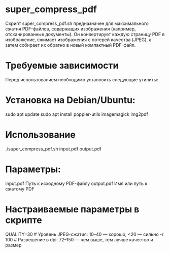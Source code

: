 # super_compress_pdf
Скрипт super_compress_pdf.sh предназначен для максимального сжатия PDF-файлов, содержащих изображения (например, отсканированные документы). Он конвертирует каждую страницу PDF в изображение, сжимает изображения с потерей качества (JPEG), а затем собирает их обратно в новый компактный PDF-файл.
# Требуемые зависимости
Перед использованием необходимо установить следующие утилиты:

# Установка на Debian/Ubuntu:

sudo apt update
sudo apt install poppler-utils imagemagick img2pdf

# Использование
./super_compress_pdf.sh input.pdf output.pdf

# Параметры:

input.pdf	Путь к исходному PDF-файлу
output.pdf	Имя или путь к сжатому PDF

# Настраиваемые параметры в скрипте
QUALITY=30   # Уровень JPEG-сжатия: 10–40 — хорошо, <20 — сильно
-r 100       # Разрешение в dpi: 72–150 — чем выше, тем лучше качество и размер
